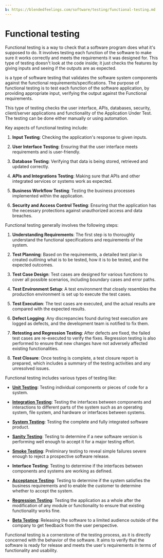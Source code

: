 ```yaml
---
b: https://blendedfeelings.com/software/testing/functional-testing.md
---
```


# Functional testing
Functional testing is a way to check that a software program does what it's supposed to do. It involves testing each function of the software to make sure it works correctly and meets the requirements it was designed for. This type of testing doesn't look at the code inside; it just checks the features by giving inputs and seeing if the outputs are as expected.

is a type of software testing that validates the software system components against the functional requirements/specifications. The purpose of functional testing is to test each function of the software application, by providing appropriate input, verifying the output against the Functional requirements.

This type of testing checks the user interface, APIs, databases, security, client/server applications and functionality of the Application Under Test. The testing can be done either manually or using automation.

Key aspects of functional testing include:

1. **Input Testing**: Checking the application's response to given inputs.

2. **User Interface Testing**: Ensuring that the user interface meets requirements and is user-friendly.

3. **Database Testing**: Verifying that data is being stored, retrieved and updated correctly.

4. **APIs and Integrations Testing**: Making sure that APIs and other integrated services or systems work as expected.

5. **Business Workflow Testing**: Testing the business processes implemented within the application.

6. **Security and Access Control Testing**: Ensuring that the application has the necessary protections against unauthorized access and data breaches.

Functional testing generally involves the following steps:

1. **Understanding Requirements**: The first step is to thoroughly understand the functional specifications and requirements of the system.

2. **Test Planning**: Based on the requirements, a detailed test plan is created outlining what is to be tested, how it is to be tested, and the expected outcomes.

3. **Test Case Design**: Test cases are designed for various functions to cover all possible scenarios, including boundary cases and error paths.

4. **Test Environment Setup**: A test environment that closely resembles the production environment is set up to execute the test cases.

5. **Test Execution**: The test cases are executed, and the actual results are compared with the expected results.

6. **Defect Logging**: Any discrepancies found during test execution are logged as defects, and the development team is notified to fix them.

7. **Retesting and Regression Testing**: After defects are fixed, the failed test cases are re-executed to verify the fixes. Regression testing is also performed to ensure that new changes have not adversely affected existing functionalities.

8. **Test Closure**: Once testing is complete, a test closure report is prepared, which includes a summary of the testing activities and any unresolved issues.

Functional testing includes various types of testing like:

- **[Unit Testing](unit-testing.md)**: Testing individual components or pieces of code for a system.

- **[Integration Testing](integration-testing.md)**: Testing the interfaces between components and interactions to different parts of the system such as an operating system, file system, and hardware or interfaces between systems.

- **[System Testing](security-testing.md)**: Testing the complete and fully integrated software product.

- **[Sanity Testing](sanity-testing.md)**: Testing to determine if a new software version is performing well enough to accept it for a major testing effort.

- **[Smoke Testing](smoke-testing.md)**: Preliminary testing to reveal simple failures severe enough to reject a prospective software release.

- **Interface Testing**: Testing to determine if the interfaces between components and systems are working as defined.

- **[Acceptance Testing](acceptance-testing.md)**: Testing to determine if the system satisfies the business requirements and to enable the customer to determine whether to accept the system.

- **[Regression Testing](regression-testing.md)**: Testing the application as a whole after the modification of any module or functionality to ensure that existing functionality works fine.

- **[Beta Testing](beta-testing.md)**: Releasing the software to a limited audience outside of the company to get feedback from the user perspective.

Functional testing is a cornerstone of the testing process, as it is directly concerned with the behavior of the software. It aims to verify that the software is ready for release and meets the user's requirements in terms of functionality and usability.